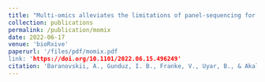 ```yaml
---
title: "Multi-omics alleviates the limitations of panel-sequencing for cancer drug response prediction"
collection: publications
permalink: /publication/momix
date: 2022-06-17
venue: 'bioRxive'
paperurl: '/files/pdf/momix.pdf
link: 'https://doi.org/10.1101/2022.06.15.496249'
citation: 'Baranovskii, A., Gunduz, I. B., Franke, V., Uyar, B., & Akalin, A. (2022). Multi-omics alleviates the limitations of panel-sequencing for cancer drug response prediction. BioRxiv, 2022.06.15.496249. doi:10.1101/2022.06.15.496249'
---
```


